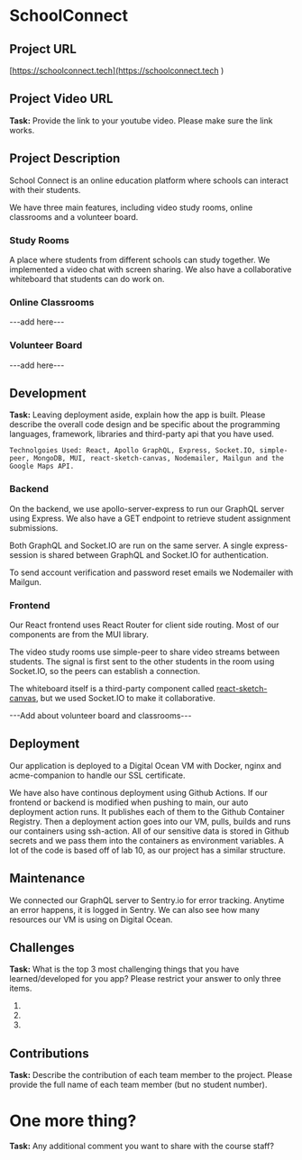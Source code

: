 # SchoolConnect

## Project URL

[https://schoolconnect.tech](https://schoolconnect.tech
) 

## Project Video URL 

**Task:** Provide the link to your youtube video. Please make sure the link works. 

## Project Description

School Connect is an online education platform where schools can interact with their students. 

We have three main features, including video study rooms, online classrooms and a volunteer board.

### Study Rooms
A place where students from different schools can study together. We implemented a video chat with screen sharing. We also have a collaborative whiteboard that students can do work on.

### Online Classrooms
---add here---

### Volunteer Board
---add here--- 





## Development

**Task:** Leaving deployment aside, explain how the app is built. Please describe the overall code design and be specific about the programming languages, framework, libraries and third-party api that you have used.

`Technolgoies Used: React, Apollo GraphQL, Express, Socket.IO, simple-peer, MongoDB, MUI, react-sketch-canvas, Nodemailer, Mailgun and the Google Maps API.`

### Backend
On the backend, we use apollo-server-express to run our GraphQL server using Express. We also have a GET endpoint to retrieve student assignment submissions.

Both GraphQL and Socket.IO are run on the same server. A single express-session is shared between GraphQL and Socket.IO for authentication.

To send account verification and password reset emails we Nodemailer with Mailgun.

### Frontend
Our React frontend uses React Router for client side routing. Most of our components are from the MUI library. 

The video study rooms use simple-peer to share video streams between students. The signal is first sent to the other students in the room using Socket.IO, so the peers can establish a connection. 

The whiteboard itself is a third-party component called [react-sketch-canvas](https://www.npmjs.com/package/react-sketch-canvas), but we used Socket.IO to make it collaborative.

---Add about volunteer board and classrooms---



## Deployment

Our application is deployed to a Digital Ocean VM with Docker, nginx and acme-companion to handle our SSL certificate.

We have also have continous deployment using Github Actions.
If our frontend or backend is modified when pushing to main, our auto deployment action runs. It publishes each of them to the Github Container Registry. Then a deployment action goes into our VM, pulls, builds and runs our containers using ssh-action. All of our sensitive data is stored in Github secrets and we pass them into the containers as environment variables. A lot of the code is based off of lab 10, as our project has a similar structure. 


## Maintenance

We connected our GraphQL server to Sentry.io for error tracking. Anytime an error happens, it is logged in Sentry. We can also see how many resources our VM is using on Digital Ocean.

## Challenges

**Task:** What is the top 3 most challenging things that you have learned/developed for you app? Please restrict your answer to only three items. 

1.
2.
3. 

## Contributions

**Task:** Describe the contribution of each team member to the project. Please provide the full name of each team member (but no student number). 

# One more thing? 

**Task:** Any additional comment you want to share with the course staff? 

